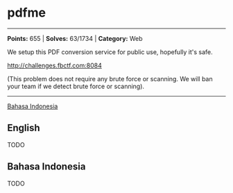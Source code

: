 # pdfme
---
**Points:** 655 | **Solves:** 63/1734 | **Category:** Web

We setup this PDF conversion service for public use, hopefully it's safe.

http://challenges.fbctf.com:8084

(This problem does not require any brute force or scanning. We will ban your team if we detect brute force or scanning).

---

[Bahasa Indonesia](#bahasa-indonesia)

## English
TODO


## Bahasa Indonesia
TODO
